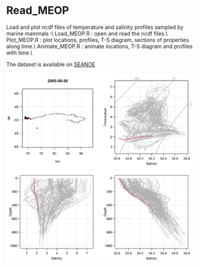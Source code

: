 # Read_MEOP
Load and plot ncdf files of temperature and salinity profiles sampled by marine mammals :\\
Load_MEOP.R : open and read the ncdf files.\\
Plot_MEOP.R : plot locations, profiles, T-S diagram, sections of properties along time.\\
Animate_MEOP.R : animate locations, T-S diagram and profiles with time.\\

The dataset is available on [SEANOE](https://www.seanoe.org/data/00343/45461/)

![](animation.gif)
